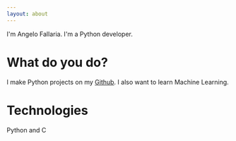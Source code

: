 ```yaml
---
layout: about
---
```


I'm Angelo Fallaria. I'm a Python developer.

# What do you do?
I make Python projects on my [Github](https://github.com/getmicah). I also want to learn Machine Learning.

# Technologies
Python and C
